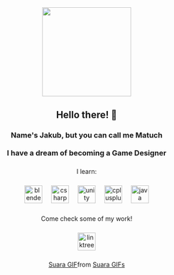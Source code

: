 <div align="center">
  <img height="200" src="https://media4.giphy.com/media/v1.Y2lkPTc5MGI3NjExcWpkMnN6NGgyZjM0N2xwc2FpYjRxdTRhZ2p5b296bHRnbXlxcmJzdSZlcD12MV9pbnRlcm5hbF9naWZfYnlfaWQmY3Q9Zw/JrTAq90IbYz00zW2kz/giphy.gif"  />
</div>

###

<h2 align="center">Hello there! 👀</h2>

###

<h3 align="center">Name's Jakub, but you can call me Matuch<br><br>I have a dream of becoming a Game Designer</h3>

###

<p align="left"></p>

###

<p align="center">I learn:</p>

###

<div align="center">
  <img src="https://cdn.jsdelivr.net/gh/devicons/devicon/icons/blender/blender-original.svg" height="40" alt="blender logo"  />
  <img width="12" />
  <img src="https://cdn.jsdelivr.net/gh/devicons/devicon/icons/csharp/csharp-original.svg" height="40" alt="csharp logo"  />
  <img width="12" />
  <img src="https://cdn.jsdelivr.net/gh/devicons/devicon/icons/unity/unity-original.svg" height="40" alt="unity logo"  />
  <img width="12" />
  <img src="https://cdn.jsdelivr.net/gh/devicons/devicon/icons/cplusplus/cplusplus-original.svg" height="40" alt="cplusplus logo"  />
  <img width="12" />
  <img src="https://cdn.jsdelivr.net/gh/devicons/devicon/icons/java/java-original.svg" height="40" alt="java logo"  />
</div>

###

<p align="left"></p>

###

<p align="center">Come check some of my work!</p>

###

<div align="center">
  <a href="https://linktr.ee/m4tucha" target="_blank">
    <img src="https://img.shields.io/static/v1?message=Linktree&logo=linktree&label=&color=1de9b6&logoColor=white&labelColor=&style=for-the-badge" height="40" alt="linktree logo"  />
  </a>
</div>

###

<div align="center">
  <div class="tenor-gif-embed" data-postid="10513445" data-share-method="host" data-aspect-ratio="2.78" data-width="100%"><a href="https://tenor.com/view/suara-gelombang-getar-sound-wave-gif-10513445">Suara GIF</a>from <a href="https://tenor.com/search/suara-gifs">Suara GIFs</a></div> <script type="text/javascript" async src="https://tenor.com/embed.js"></script>

###

